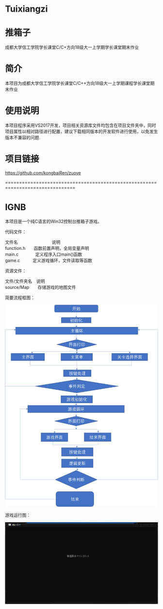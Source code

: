 # Tuixiangzi
推箱子
=
成都大学信工学院学长课堂C/C+方向18级大一上学期学长课堂期末作业

简介
=
本项目为成都大学信工学院学长课堂C/C++方向18级大一上学期课程学长课堂期末作业

使用说明
=
本项目程序采用VS2017开发，项目相关资源库文件均包含在项目文件夹中，同时项目属性以相对路径进行配置，建议下载相同版本的开发软件进行使用，以免发生版本不兼容的问题.

项目链接
=
https://github.com/kongbaiRen/zuoye

===============================================================================

IGNB
=
本项目是一个纯C语言的Win32控制台推箱子游戏。

代码文件：

文件名　　　　　　　　说明<br>
function.h　　函数前置声明，全局变量声明<br>
main.c　　　　定义程序入口main()函数<br>
game.c　　　定义游戏循环，文件读取等函数<br>

资源文件：<br>

文件/文件夹名　说明<br>
source/Map　　存储游戏的地图文件<br>

简要流程框图：


![](https://github.com/kongbaiRen/TXZ-/blob/master/图片1.png)


游戏运行图：


![](https://github.com/kongbaiRen/TXZ-/blob/master/QQ图片20181208100622.png)


